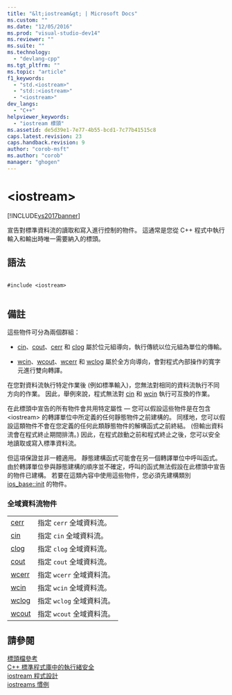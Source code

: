 ```yaml
---
title: "&lt;iostream&gt; | Microsoft Docs"
ms.custom: ""
ms.date: "12/05/2016"
ms.prod: "visual-studio-dev14"
ms.reviewer: ""
ms.suite: ""
ms.technology: 
  - "devlang-cpp"
ms.tgt_pltfrm: ""
ms.topic: "article"
f1_keywords: 
  - "std.<iostream>"
  - "std::<iostream>"
  - "<iostream>"
dev_langs: 
  - "C++"
helpviewer_keywords: 
  - "iostream 標頭"
ms.assetid: de5d39e1-7e77-4b55-bcd1-7c77b41515c8
caps.latest.revision: 23
caps.handback.revision: 9
author: "corob-msft"
ms.author: "corob"
manager: "ghogen"
---
```

# &lt;iostream&gt;
[!INCLUDE[vs2017banner](../assembler/inline/includes/vs2017banner.md)]

宣告對標準資料流的讀取和寫入進行控制的物件。  這通常是您從 C\+\+ 程式中執行輸入和輸出時唯一需要納入的標頭。  
  
## 語法  
  
```  
  
#include <iostream>  
  
```  
  
## 備註  
 這些物件可分為兩個群組：  
  
-   [cin](../Topic/cin.md)、[cout](../Topic/cout.md)、[cerr](../Topic/cerr.md) 和 [clog](../Topic/clog.md) 屬於位元組導向，執行傳統以位元組為單位的傳輸。  
  
-   [wcin](../Topic/wcin.md)、[wcout](../Topic/wcout.md)、[wcerr](../Topic/wcerr.md) 和 [wclog](../Topic/wclog.md) 屬於全方向導向，會對程式內部操作的寬字元進行雙向轉譯。  
  
 在您對資料流執行特定作業後 \(例如標準輸入\)，您無法對相同的資料流執行不同方向的作業。  因此，舉例來說，程式無法對 [cin](../Topic/cin.md) 和 [wcin](../Topic/wcin.md) 執行可互換的作業。  
  
 在此標頭中宣告的所有物件會共用特定屬性 — 您可以假設這些物件是在包含 \<iostream\> 的轉譯單位中所定義的任何靜態物件之前建構的。  同樣地，您可以假設這類物件不會在您定義的任何此類靜態物件的解構函式之前終結。  \(但輸出資料流會在程式終止期間排清。\) 因此，在程式啟動之前和程式終止之後，您可以安全地讀取或寫入標準資料流。  
  
 但這項保證並非一體適用。  靜態建構函式可能會在另一個轉譯單位中呼叫函式。  由於轉譯單位參與靜態建構的順序並不確定，呼叫的函式無法假設在此標頭中宣告的物件已建構。  若要在這類內容中使用這些物件，您必須先建構類別 [ios\_base::init](../Topic/ios_base::Init.md) 的物件。  
  
### 全域資料流物件  
  
|||  
|-|-|  
|[cerr](../Topic/cerr.md)|指定 `cerr` 全域資料流。|  
|[cin](../Topic/cin.md)|指定 `cin` 全域資料流。|  
|[clog](../Topic/clog.md)|指定 `clog` 全域資料流。|  
|[cout](../Topic/cout.md)|指定 `cout` 全域資料流。|  
|[wcerr](../Topic/wcerr.md)|指定 `wcerr` 全域資料流。|  
|[wcin](../Topic/wcin.md)|指定 `wcin` 全域資料流。|  
|[wclog](../Topic/wclog.md)|指定 `wclog` 全域資料流。|  
|[wcout](../Topic/wcout.md)|指定 `wcout` 全域資料流。|  
  
## 請參閱  
 [標頭檔參考](../standard-library/cpp-standard-library-header-files.md)   
 [C\+\+ 標準程式庫中的執行緒安全](../standard-library/thread-safety-in-the-cpp-standard-library.md)   
 [iostream 程式設計](../standard-library/iostream-programming.md)   
 [iostreams 慣例](../standard-library/iostreams-conventions.md)